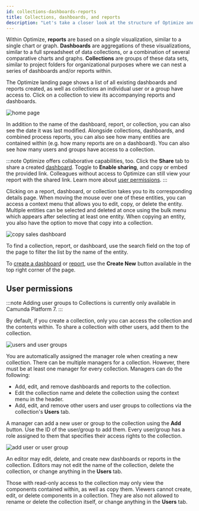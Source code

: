 ```yaml
---
id: collections-dashboards-reports
title: Collections, dashboards, and reports
description: "Let's take a closer look at the structure of Optimize and its permissions."
---
```


Within Optimize, **reports** are based on a _single_ visualization, similar to a single chart or graph. **Dashboards** are aggregations of these visualizations, similar to a full spreadsheet of data collections, or a combination of several comparative charts and graphs. **Collections** are groups of these data sets, similar to project folders for organizational purposes where we can nest a series of dashboards and/or reports within.

The Optimize landing page shows a list of all existing dashboards and reports created, as well as collections an individual user or a group have access to. Click on a collection to view its accompanying reports and dashboards.

![home page](./img/home.png)

In addition to the name of the dashboard, report, or collection, you can also see the date it was last modified. Alongside collections, dashboards, and combined process reports, you can also see how many entities are contained within (e.g. how many reports are on a dashboard). You can also see how many users and groups have access to a collection.

:::note
Optimize offers collaborative capabilities, too. Click the **Share** tab to share a created [dashboard](./creating-dashboards.md). Toggle to **Enable sharing**, and copy or embed the provided link. Colleagues without access to Optimize can still view your report with the shared link. Learn more about [user permissions](./user-permissions.md).
:::

Clicking on a report, dashboard, or collection takes you to its corresponding details page. When moving the mouse over one of these entities, you can access a context menu that allows you to edit, copy, or delete the entity. Multiple entities can be selected and deleted at once using the bulk menu which appears after selecting at least one entity. When copying an entity, you also have the option to move that copy into a collection.

![copy sales dashboard](./img/copy.png)

To find a collection, report, or dashboard, use the search field on the top of the page to filter the list by the name of the entity.

To [create a dashboard](./creating-dashboards.md) or [report](./creating-reports.md), use the **Create New** button available in the top right corner of the page.

## User permissions

:::note
Adding user groups to Collections is currently only available in Camunda Platform 7.
:::

By default, if you create a collection, only you can access the collection and the contents within. To share a collection with other users, add them to the collection.

![users and user groups](./img/users.png)

You are automatically assigned the manager role when creating a new collection. There can be multiple managers for a collection. However, there must be at least one manager for every collection. Managers can do the following:

- Add, edit, and remove dashboards and reports to the collection.
- Edit the collection name and delete the collection using the context menu in the header.
- Add, edit, and remove other users and user groups to collections via the collection's **Users** tab.

A manager can add a new user or group to the collection using the **Add** button. Use the ID of the user/group to add them. Every user/group has a role assigned to them that specifies their access rights to the collection.

![add user or user group](./img/addUser.png)

An editor may edit, delete, and create new dashboards or reports in the collection. Editors may not edit the name of the collection, delete the collection, or change anything in the **Users** tab.

Those with read-only access to the collection may only view the components contained within, as well as copy them. Viewers cannot create, edit, or delete components in a collection. They are also not allowed to rename or delete the collection itself, or change anything in the **Users** tab.
